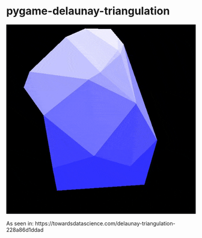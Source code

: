 # pygame-delaunay-triangulation
<p align="center">
  <img src="images/foward_and_back-min.gif" />
</p>
<p>As seen in: https://towardsdatascience.com/delaunay-triangulation-228a86d1ddad</p>